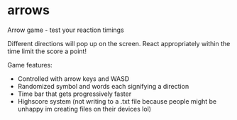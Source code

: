 # arrows
Arrow game - test your reaction timings

Different directions will pop up on the screen. React appropriately within the time limit the score a point!

Game features:
- Controlled with arrow keys and WASD
- Randomized symbol and words each signifying a direction
- Time bar that gets progressively faster
- Highscore system (not writing to a .txt file because people might be unhappy im creating files on their devices lol)
